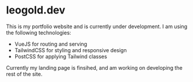 # leogold.dev

This is my portfolio website and is currently under development. I am using the following technologies:
- VueJS for routing and serving
- TailwindCSS for styling and responsive design
- PostCSS for applying Tailwind classes

Currently my landing page is finsihed, and am working on developing the rest of the site.
